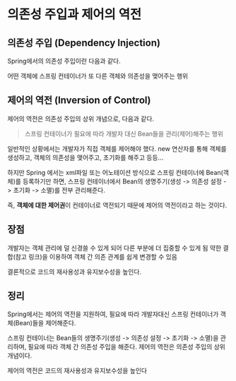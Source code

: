# 의존성 주입과 제어의 역전



## 의존성 주입 (Dependency Injection)
Spring에서의 의존성 주입이란 다음과 같다.

어떤 객체에 스프링 컨테이너가 또 다른 객체와 의존성을 맺어주는 행위

## 제어의 역전 (Inversion of Control)
제어의 역전은 의존성 주입의 상위 개념으로, 다음과 같다.

> 스프링 컨테이너가 필요에 따라 개발자 대신 Bean들을 관리(제어)해주는 행위

일반적인 상황에서는 개발자가 직접 객체를 제어해야 했다. new 연산자를 통해 객체를 생성하고, 객체의 의존성을 맺어주고, 초기화를 해주고 등등...

하지만 Spring 에서는 xml파일 또는 어노테이션 방식으로 스프링 컨테이너에 Bean(객체)를 등록하기만 하면, 스프링 컨테이너에서 Bean의 생명주기(생성 -> 의존성 설정 -> 초기화 -> 소멸)를 전부 관리해준다.

즉, **객체에 대한 제어권**이 컨테이너로 역전되기 때문에 제어의 역전이라고 하는 것이다.

## 장점
개발자는 객체 관리에 덜 신경쓸 수 있게 되어 다른 부분에 더 집중할 수 있게 됨
약한 결합(참고 링크)을 이용하여 객체 간 의존 관계를 쉽게 변경할 수 있음 </br>

결론적으로 코드의 재사용성과 유지보수성을 높인다.

## 정리
Spring에서는 제어의 역전을 지원하여, 필요에 따라 개발자대신 스프링 컨테이너가 객체(Bean)들을 제어해준다.

스프링 컨테이너는 Bean들의 생명주기(생성 -> 의존성 설정 -> 초기화 -> 소멸)을 관리하며, 필요에 따라 객체 간 의존성 주입을 해준다.
제어의 역전은 의존성 주입의 상위 개념이다.

제어의 역전은 코드의 재사용성과 유지보수성을 높인다

